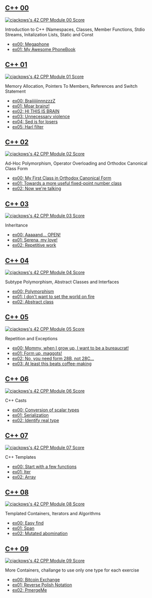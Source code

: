 ## [C++ 00](https://github.com/cj4ck/42-cpp/tree/master/cpp00)
<p align="left"> <a href="https://projects.intra.42.fr/projects/cpp-module-00/projects_users/3139001"><img src="https://badge42.vercel.app/api/v2/cl4r9mqmj014009l6t5iuw1n6/project/3139001" alt="cjackows's 42 CPP Module 00 Score" /></a> </p>

Introduction to C++ (Namespaces, Classes, Member Functions, Stdio Streams, Initalization Lists, Static and Const

- [ex00: Megaphone](https://github.com/cj4ck/42-cpp/tree/master/cpp00/ex00)
- [ex01: My Awesome PhoneBook](https://github.com/cj4ck/42-cpp/tree/master/cpp00/ex01)

## [C++ 01](https://github.com/cj4ck/42-cpp/tree/master/cpp01)
<p align="left"><a href="https://projects.intra.42.fr/projects/cpp-module-01/projects_users/3146195"><img src="https://badge42.vercel.app/api/v2/cl4r9mqmj014009l6t5iuw1n6/project/3146195" alt="cjackows's 42 CPP Module 01 Score" /></a> </p>

Memory Allocation, Pointers To Members, References and Switch Statement

- [ex00: BraiiiiiinnnzzzZ](https://github.com/cj4ck/42-cpp/tree/master/cpp01/ex00)
- [ex01: Moar brainz!](https://github.com/cj4ck/42-cpp/tree/master/cpp01/ex01)
- [ex02: HI THIS IS BRAIN](https://github.com/cj4ck/42-cpp/tree/master/cpp01/ex02)
- [ex03: Unnecessary violence](https://github.com/cj4ck/42-cpp/tree/master/cpp01/ex03)
- [ex04: Sed is for losers](https://github.com/cj4ck/42-cpp/tree/master/cpp01/ex04)
- [ex05: Harl filter](https://github.com/cj4ck/42-cpp/tree/master/cpp01/ex05)

## [C++ 02](https://github.com/cj4ck/42-cpp/tree/master/cpp02)
<p align="left"> <a href="https://projects.intra.42.fr/projects/cpp-module-02/projects_users/3157804"><img src="https://badge42.vercel.app/api/v2/cl4r9mqmj014009l6t5iuw1n6/project/3157804" alt="cjackows's 42 CPP Module 02 Score" /></a> </p>

Ad-Hoc Polymorphism, Operator Overloading and Orthodox Canonical Class Form

- [ex00: My First Class in Orthodox Canonical Form](https://github.com/cj4ck/42-cpp/tree/master/cpp02/ex00)
- [ex01: Towards a more useful fixed-point number class](https://github.com/cj4ck/42-cpp/tree/master/cpp02/ex01)
- [ex02: Now we're talking](https://github.com/cj4ck/42-cpp/tree/master/cpp02/ex02)

## [C++ 03](https://github.com/cj4ck/42-cpp/tree/master/cpp03)
<p align="left"> <a href="https://projects.intra.42.fr/projects/cpp-module-03/projects_users/3165702"><img src="https://badge42.vercel.app/api/v2/cl4r9mqmj014009l6t5iuw1n6/project/3165702" alt="cjackows's 42 CPP Module 03 Score" /></a> </p>

Inheritance

- [ex00: Aaaaand... OPEN!](https://github.com/cj4ck/42-cpp/tree/master/cpp03/ex00)
- [ex01: Serena, my love!](https://github.com/cj4ck/42-cpp/tree/master/cpp03/ex01)
- [ex02: Repetitive work](https://github.com/cj4ck/42-cpp/tree/master/cpp03/ex02)

## [C++ 04](https://github.com/cj4ck/42-cpp/tree/master/cpp04)
<p align="left"> <a href="https://projects.intra.42.fr/projects/cpp-module-04/projects_users/3171197"><img src="https://badge42.vercel.app/api/v2/cl4r9mqmj014009l6t5iuw1n6/project/3171197" alt="cjackows's 42 CPP Module 04 Score" /></a> </p>

Subtype Polymorphism, Abstract Classes and Interfaces

- [ex00: Polymorphism](https://github.com/cj4ck/42-cpp/tree/master/cpp04/ex00)
- [ex01: I don't want to set the world on fire](https://github.com/cj4ck/42-cpp/tree/master/cpp04/ex01)
- [ex02: Abstract class](https://github.com/cj4ck/42-cpp/tree/master/cpp04/ex02)

## [C++ 05](https://github.com/cj4ck/42-cpp/tree/master/cpp05)
<p align="left"> <a href="https://projects.intra.42.fr/projects/cpp-module-05/projects_users/3172231"><img src="https://badge42.vercel.app/api/v2/cl4r9mqmj014009l6t5iuw1n6/project/3172231" alt="cjackows's 42 CPP Module 05 Score" /></a> </p>

Repetition and Exceptions

- [ex00: Mommy, when I grow up, I want to be a bureaucrat!](https://github.com/cj4ck/42-cpp/tree/master/cpp05/ex00)
- [ex01: Form up, maggots!](https://github.com/cj4ck/42-cpp/tree/master/cpp05/ex01)
- [ex02: No, you need form 28B, not 28C...](https://github.com/cj4ck/42-cpp/tree/master/cpp05/ex02)
- [ex03: At least this beats coffee-making](https://github.com/cj4ck/42-cpp/tree/master/cpp05/ex03)

## [C++ 06](https://github.com/cj4ck/42-cpp/tree/master/cpp06)
<p align="left"> <a href="https://projects.intra.42.fr/projects/cpp-module-06/projects_users/3180841"><img src="https://badge42.vercel.app/api/v2/cl4r9mqmj014009l6t5iuw1n6/project/3180841" alt="cjackows's 42 CPP Module 06 Score" /></a> </p>

C++ Casts

- [ex00: Conversion of scalar types](https://github.com/cj4ck/42-cpp/tree/master/cpp06/ex00)
- [ex01: Serialization](https://github.com/cj4ck/42-cpp/tree/master/cpp06/ex01)
- [ex02: Identify real type](https://github.com/cj4ck/42-cpp/tree/master/cpp06/ex02)

## [C++ 07](https://github.com/cj4ck/42-cpp/tree/master/cpp07)
<p align="left"> <a href="https://projects.intra.42.fr/projects/cpp-module-07/projects_users/3186827"><img src="https://badge42.vercel.app/api/v2/cl4r9mqmj014009l6t5iuw1n6/project/3186827" alt="cjackows's 42 CPP Module 07 Score" /></a> </p>

C++ Templates

- [ex00: Start with a few functions](https://github.com/cj4ck/42-cpp/tree/master/cpp07/ex00)
- [ex01: Iter](https://github.com/cj4ck/42-cpp/tree/master/cpp07/ex01)
- [ex02: Array](https://github.com/cj4ck/42-cpp/tree/master/cpp07/ex02)

## [C++ 08](https://github.com/cj4ck/42-cpp/tree/master/cpp08)
<p align="left"> <a href="https://projects.intra.42.fr/projects/cpp-module-08/projects_users/3187275"><img src="https://badge42.vercel.app/api/v2/cl4r9mqmj014009l6t5iuw1n6/project/3187275" alt="cjackows's 42 CPP Module 08 Score" /></a> </p>

Templated Containers, Iterators and Algorithms

- [ex00: Easy find](https://github.com/cj4ck/42-cpp/tree/master/cpp08/ex00)
- [ex01: Span](https://github.com/cj4ck/42-cpp/tree/master/cpp08/ex01)
- [ex02: Mutated abomination](https://github.com/cj4ck/42-cpp/tree/master/cpp08/ex02)


## [C++ 09](https://github.com/cj4ck/42-cpp/tree/master/cpp09)
<p align="left"> <a href="https://projects.intra.42.fr/projects/cpp-module-09/projects_users/3189200"><img src="https://badge42.vercel.app/api/v2/cl4r9mqmj014009l6t5iuw1n6/project/3189200" alt="cjackows's 42 CPP Module 09 Score" /></a> </p>

More Containers, challange to use only one type for each exercise

- [ex00: Bitcoin Exchange](https://github.com/cj4ck/42-cpp/tree/master/cpp09/ex00)
- [ex01: Reverse Polish Notation](https://github.com/cj4ck/42-cpp/tree/master/cpp09/ex01)
- [ex02: PmergeMe](https://github.com/cj4ck/42-cpp/tree/master/cpp09/ex02)
